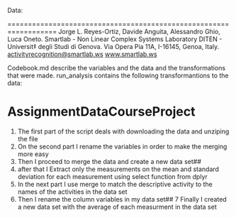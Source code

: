 
Data: 

==================================================================
Jorge L. Reyes-Ortiz, Davide Anguita, Alessandro Ghio, Luca Oneto.
Smartlab - Non Linear Complex Systems Laboratory
DITEN - Universit‡ degli Studi di Genova.
Via Opera Pia 11A, I-16145, Genoa, Italy.
activityrecognition@smartlab.ws
www.smartlab.ws

Codebook.md describe the variables and the data and the transformations that were made.
run_analysis contains the following transformantions to the data: 


# AssignmentDataCourseProject

1. The first part of the script deals with downloading the data and unziping the file
2. On the second part I rename the variables in order to make the merging more easy
3. Then I proceed to merge the data and create a new data set##
4. after that I Extract  only the measurements on the mean and standard deviation for each measurement using select function from dplyr
5. In the next part I use merge to match the descriptive activity to the names of the activities in the data set
6. Then I rename the column variables in my data set##
7 Finally I created a new data set with the average of each measurment in the data set
